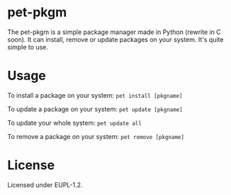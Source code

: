 # pet-pkgm
The pet-pkgm is a simple package manager made in Python (rewrite in C soon). It can install, remove or update packages on your system. It's quite simple to use.
# Usage
To install a package on your system: `pet install [pkgname]`

To update a package on your system: `pet update [pkgname]` 

To update your whole system: `pet update all`

To remove a package on your system: `pet remove [pkgname]`
# License
Licensed under EUPL-1.2.
